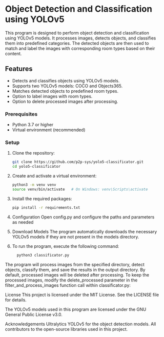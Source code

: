 # Object Detection and Classification using YOLOv5

This program is designed to perform object detection and classification using YOLOv5 models. It processes images, detects objects, and classifies them into predefined categories. The detected objects are then used to match and label the images with corresponding room types based on their content.

## Features

- Detects and classifies objects using YOLOv5 models.
- Supports two YOLOv5 models: COCO and Objects365.
- Matches detected objects to predefined room types.
- Option to label images with room types.
- Option to delete processed images after processing.

### Prerequisites

- Python 3.7 or higher
- Virtual environment (recommended)

### Setup

1. Clone the repository:
   ```bash
   git clone https://github.com/p2p-sys/yolo5-classificator.git
   cd yolo5-classificator

2. Create and activate a virtual environment:
    ```bash
    python3 -m venv venv
    source venv/bin/activate   # On Windows: venv\Scripts\activate

3. Install the required packages:
   ```bash
   pip install -r requirements.txt

4. Configuration
Open config.py and configure the paths and parameters as needed

6. Download Models
The program automatically downloads the necessary YOLOv5 models if they are not present in the models directory.

7. To run the program, execute the following command:
   ```bash
     python3 classificator.py

The program will process images from the specified directory, detect objects, classify them, and save the results in the output directory. By default, processed images will be deleted after processing. To keep the processed images, modify the delete_processed parameter in the filter_and_process_images function call within classificator.py:

License
This project is licensed under the MIT License. See the LICENSE file for details.

The YOLOv5 models used in this program are licensed under the GNU General Public License v3.0.

Acknowledgements
Ultralytics YOLOv5 for the object detection models.
All contributors to the open-source libraries used in this project.
